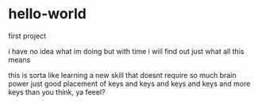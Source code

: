 # hello-world

first project

i have no idea what im doing but with time i will find out just what all this means 

this is sorta like learning a new skill that doesnt require so much brain power just good placement of keys and keys and keys and keys and more keys than you think, ya feeel?
